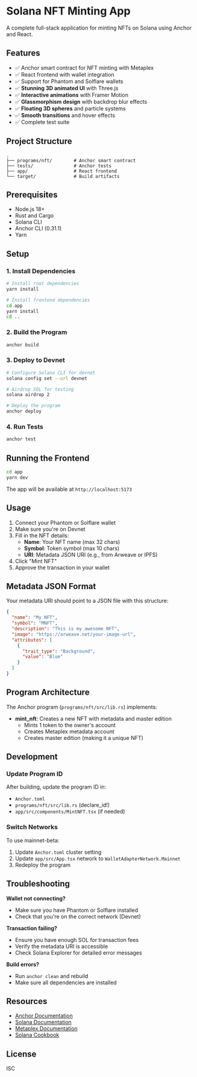 # Solana NFT Minting App

A complete full-stack application for minting NFTs on Solana using Anchor and React.

## Features

- ✅ Anchor smart contract for NFT minting with Metaplex
- ✅ React frontend with wallet integration
- ✅ Support for Phantom and Solflare wallets
- ✅ **Stunning 3D animated UI** with Three.js
- ✅ **Interactive animations** with Framer Motion
- ✅ **Glassmorphism design** with backdrop blur effects
- ✅ **Floating 3D spheres** and particle systems
- ✅ **Smooth transitions** and hover effects
- ✅ Complete test suite

## Project Structure

```
.
├── programs/nft/        # Anchor smart contract
├── tests/               # Anchor tests
├── app/                 # React frontend
└── target/              # Build artifacts
```

## Prerequisites

- Node.js 18+
- Rust and Cargo
- Solana CLI
- Anchor CLI (0.31.1)
- Yarn

## Setup

### 1. Install Dependencies

```bash
# Install root dependencies
yarn install

# Install frontend dependencies
cd app
yarn install
cd ..
```

### 2. Build the Program

```bash
anchor build
```

### 3. Deploy to Devnet

```bash
# Configure Solana CLI for devnet
solana config set --url devnet

# Airdrop SOL for testing
solana airdrop 2

# Deploy the program
anchor deploy
```

### 4. Run Tests

```bash
anchor test
```

## Running the Frontend

```bash
cd app
yarn dev
```

The app will be available at `http://localhost:5173`

## Usage

1. Connect your Phantom or Solflare wallet
2. Make sure you're on Devnet
3. Fill in the NFT details:
   - **Name**: Your NFT name (max 32 chars)
   - **Symbol**: Token symbol (max 10 chars)
   - **URI**: Metadata JSON URI (e.g., from Arweave or IPFS)
4. Click "Mint NFT"
5. Approve the transaction in your wallet

## Metadata JSON Format

Your metadata URI should point to a JSON file with this structure:

```json
{
  "name": "My NFT",
  "symbol": "MNFT",
  "description": "This is my awesome NFT",
  "image": "https://arweave.net/your-image-url",
  "attributes": [
    {
      "trait_type": "Background",
      "value": "Blue"
    }
  ]
}
```

## Program Architecture

The Anchor program (`programs/nft/src/lib.rs`) implements:

- **mint_nft**: Creates a new NFT with metadata and master edition
  - Mints 1 token to the owner's account
  - Creates Metaplex metadata account
  - Creates master edition (making it a unique NFT)

## Development

### Update Program ID

After building, update the program ID in:
- `Anchor.toml`
- `programs/nft/src/lib.rs` (declare_id!)
- `app/src/components/MintNFT.tsx` (if needed)

### Switch Networks

To use mainnet-beta:
1. Update `Anchor.toml` cluster setting
2. Update `app/src/App.tsx` network to `WalletAdapterNetwork.Mainnet`
3. Redeploy the program

## Troubleshooting

**Wallet not connecting?**
- Make sure you have Phantom or Solflare installed
- Check that you're on the correct network (Devnet)

**Transaction failing?**
- Ensure you have enough SOL for transaction fees
- Verify the metadata URI is accessible
- Check Solana Explorer for detailed error messages

**Build errors?**
- Run `anchor clean` and rebuild
- Make sure all dependencies are installed

## Resources

- [Anchor Documentation](https://www.anchor-lang.com/)
- [Solana Documentation](https://docs.solana.com/)
- [Metaplex Documentation](https://docs.metaplex.com/)
- [Solana Cookbook](https://solanacookbook.com/)

## License

ISC
